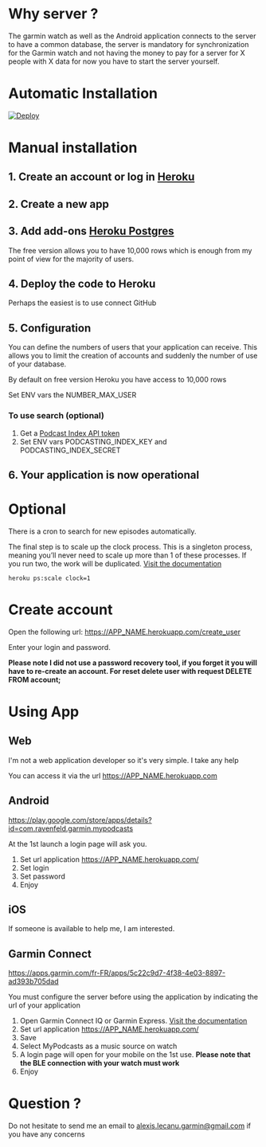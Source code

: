 # Why server ?
The garmin watch as well as the Android application connects to the server to have a common database, the server is mandatory for synchronization for the Garmin watch and not having the money to pay for a server for X people with X data for now you have to start the server yourself.

# Automatic Installation
[![Deploy](https://www.herokucdn.com/deploy/button.svg)](https://heroku.com/deploy)

# Manual installation
## 1. Create an account or log in [Heroku](https://id.heroku.com/login)
## 2. Create a new app
## 3. Add add-ons [Heroku Postgres](https://elements.heroku.com/addons/heroku-postgresql)

The free version allows you to have 10,000 rows which is enough from my point of view for the majority of users.

## 4. Deploy the code to Heroku

Perhaps the easiest is to use connect GitHub

## 5. Configuration
   
You can define the numbers of users that your application can receive.
This allows you to limit the creation of accounts and suddenly the number of use of your database. 

By default on free version Heroku you have access to 10,000 rows

Set ENV vars the NUMBER_MAX_USER

### To use search (optional) 
1. Get a [Podcast Index API token](https://api.podcastindex.org/)
2. Set ENV vars PODCASTING_INDEX_KEY and PODCASTING_INDEX_SECRET

## 6. Your application is now operational

# Optional
There is a cron to search for new episodes automatically.

The final step is to scale up the clock process. This is a singleton process, meaning you’ll never need to scale up more than 1 of these processes. If you run two, the work will be duplicated. [Visit the documentation](https://devcenter.heroku.com/articles/clock-processes-python)

```
heroku ps:scale clock=1
```

# Create account
Open the following url:  https://APP_NAME.herokuapp.com/create_user

Enter your login and password. 

**Please note I did not use a password recovery tool, if you forget it you will have to re-create an account. For reset delete user with request DELETE FROM account;**

# Using App

## Web
I'm not a web application developer so it's very simple. I take any help

You can access it via the url https://APP_NAME.herokuapp.com

## Android
https://play.google.com/store/apps/details?id=com.ravenfeld.garmin.mypodcasts

At the 1st launch a login page will ask you.

1. Set url application https://APP_NAME.herokuapp.com/
2. Set login
3. Set password 
4. Enjoy

## iOS
If someone is available to help me, I am interested.

## Garmin Connect
https://apps.garmin.com/fr-FR/apps/5c22c9d7-4f38-4e03-8897-ad393b705dad 

You must configure the server before using the application by indicating the url of your application

1. Open Garmin Connect IQ or Garmin Express. [Visit the documentation](https://support.garmin.com/fr-FR/?faq=SPo0TFvhQO04O36Y5TYRh5)
2. Set url application https://APP_NAME.herokuapp.com/
3. Save
4. Select MyPodcasts as a music source on watch
5. A login page will open for your mobile on the 1st use. **Please note that the BLE connection with your watch must work**
6. Enjoy

# Question ?
Do not hesitate to send me an email to alexis.lecanu.garmin@gmail.com if you have any concerns
